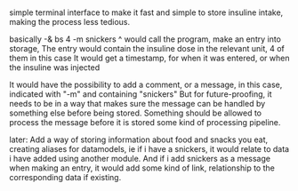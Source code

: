#


simple terminal interface to make it fast and simple to store insuline intake, making the process less tedious.

basically -& bs 4 -m snickers
^
would call the program, make an entry into storage,
The entry would contain the insuline dose in the relevant unit, 4 of them in this case
It would get a timestamp, for when it was entered, or when the insuline was injected

It would have the possibility to add a comment, or a message,
in this case, indicated with "-m" and containing "snickers"
But for future-proofing, it needs to be in a way that makes sure
the message can be handled by something else before being stored.
Something should be allowed to process the message before it is stored
some kind of processing pipeline.


later:
Add a way of storing information about food and snacks you eat,
creating aliases for datamodels, ie if i have a snickers,
it would relate to data i have added using another module.
And if i add snickers as a message when making an entry,
it would add some kind of link, relationship to the corresponding
data if existing.
